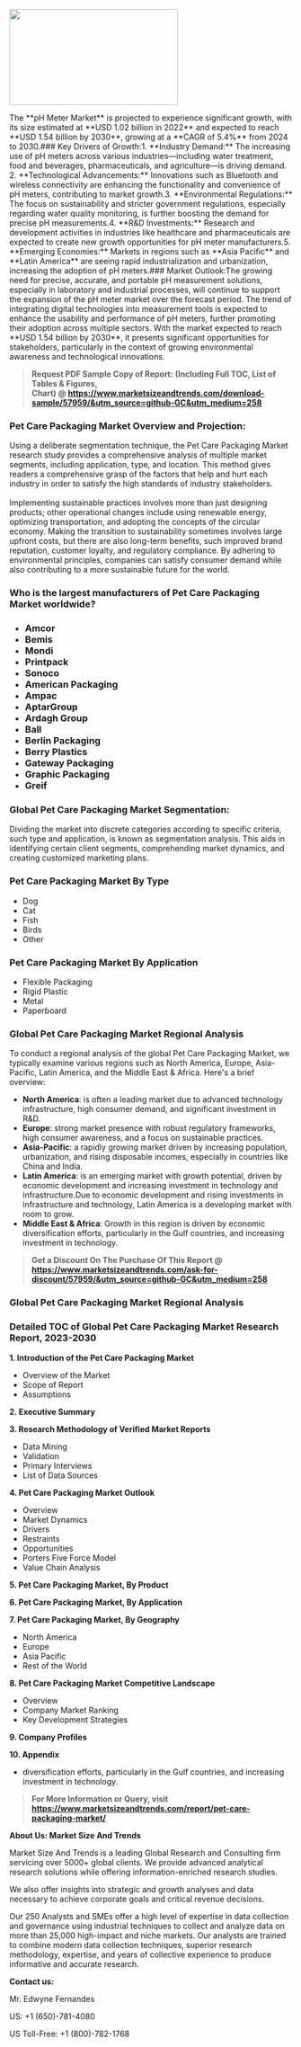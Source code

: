 <p><img class="alignnone size-medium wp-image-20088" src="https://ffe5etoiles.com/wp-content/uploads/2024/12/MST1-300x171.png" alt="" width="300" height="171" /></p>The **pH Meter Market** is projected to experience significant growth, with its size estimated at **USD 1.02 billion in 2022** and expected to reach **USD 1.54 billion by 2030**, growing at a **CAGR of 5.4%** from 2024 to 2030.### Key Drivers of Growth:1. **Industry Demand:** The increasing use of pH meters across various industries—including water treatment, food and beverages, pharmaceuticals, and agriculture—is driving demand. 2. **Technological Advancements:** Innovations such as Bluetooth and wireless connectivity are enhancing the functionality and convenience of pH meters, contributing to market growth.3. **Environmental Regulations:** The focus on sustainability and stricter government regulations, especially regarding water quality monitoring, is further boosting the demand for precise pH measurements.4. **R&D Investments:** Research and development activities in industries like healthcare and pharmaceuticals are expected to create new growth opportunities for pH meter manufacturers.5. **Emerging Economies:** Markets in regions such as **Asia Pacific** and **Latin America** are seeing rapid industrialization and urbanization, increasing the adoption of pH meters.### Market Outlook:The growing need for precise, accurate, and portable pH measurement solutions, especially in laboratory and industrial processes, will continue to support the expansion of the pH meter market over the forecast period. The trend of integrating digital technologies into measurement tools is expected to enhance the usability and performance of pH meters, further promoting their adoption across multiple sectors. With the market expected to reach **USD 1.54 billion by 2030**, it presents significant opportunities for stakeholders, particularly in the context of growing environmental awareness and technological innovations.</p><blockquote id="" class=""><strong>Request PDF Sample Copy of Report: (Including Full TOC, List of Tables &amp; Figures, Chart)&nbsp;@&nbsp;<strong><a href="https://www.marketsizeandtrends.com/download-sample/57959/&utm_source=github-GC&utm_medium=258" target="_blank">https://www.marketsizeandtrends.com/download-sample/57959/&utm_source=github-GC&utm_medium=258</a></strong></strong></blockquote><h3 id="" class="">Pet Care Packaging Market&nbsp;Overview and Projection:</h3><p id="" class="">Using a deliberate segmentation technique, the Pet Care Packaging Market research study provides a comprehensive analysis of multiple market segments, including application, type, and location. This method gives readers a comprehensive grasp of the factors that help and hurt each industry in order to satisfy the high standards of industry stakeholders. <br /> <br />Implementing sustainable practices involves more than just designing products; other operational changes include using renewable energy, optimizing transportation, and adopting the concepts of the circular economy. Making the transition to sustainability sometimes involves large upfront costs, but there are also long-term benefits, such improved brand reputation, customer loyalty, and regulatory compliance. By adhering to environmental principles, companies can satisfy consumer demand while also contributing to a more sustainable future for the world.</p><h3 id="" class="">Who is the largest manufacturers of&nbsp;Pet Care Packaging Market worldwide?</h3><h3 class=""><p><ul><li>Amcor </li><li> Bemis </li><li> Mondi </li><li> Printpack </li><li> Sonoco </li><li> American Packaging </li><li> Ampac </li><li> AptarGroup </li><li> Ardagh Group </li><li> Ball </li><li> Berlin Packaging </li><li> Berry Plastics </li><li> Gateway Packaging </li><li> Graphic Packaging </li><li> Greif</li></ul></p></h3><h3 id="" class="">Global&nbsp;Pet Care Packaging Market Segmentation:</h3><p id="" class="">Dividing the market into discrete categories according to specific criteria, such type and application, is known as segmentation analysis. This aids in identifying certain client segments, comprehending market dynamics, and creating customized marketing plans.</p><h3 id="" class="">Pet Care Packaging Market&nbsp;By Type</h3><p><p><ul><li>Dog </li><li> Cat </li><li> Fish </li><li> Birds </li><li> Other</p></li></ul></p></p><h3 id="" class="">Pet Care Packaging Market&nbsp;By Application</h3><p class=""><p><ul><li>Flexible Packaging </li><li> Rigid Plastic </li><li> Metal </li><li> Paperboard</li></ul></p></p><h3 id="" class="">Global Pet Care Packaging Market Regional Analysis</h3><p id="" class="">To conduct a regional analysis of the global Pet Care Packaging Market, we typically examine various regions such as North America, Europe, Asia-Pacific, Latin America, and the Middle East &amp; Africa. Here's a brief overview:</p><ul><li><strong>North America</strong>: is often a leading market due to advanced technology infrastructure, high consumer demand, and significant investment in R&amp;D.</li><li><strong>Europe</strong>: strong market presence with robust regulatory frameworks, high consumer awareness, and a focus on sustainable practices.</li><li><strong>Asia-Pacific</strong>: a rapidly growing market driven by increasing population, urbanization, and rising disposable incomes, especially in countries like China and India.</li><li><strong>Latin America</strong>: is an emerging market with growth potential, driven by economic development and increasing investment in technology and infrastructure.Due to economic development and rising investments in infrastructure and technology, Latin America is a developing market with room to grow.</li><li><strong>Middle East &amp; Africa</strong>: Growth in this region is driven by economic diversification efforts, particularly in the Gulf countries, and increasing investment in technology.</li></ul><blockquote id="" class=""><strong>Get a Discount On The Purchase Of This Report @ <strong><a href="https://www.marketsizeandtrends.com/ask-for-discount/57959/&utm_source=github-GC&utm_medium=258" target="_blank">https://www.marketsizeandtrends.com/ask-for-discount/57959/&utm_source=github-GC&utm_medium=258</a></strong></strong></blockquote><h3 id="" class="">Global Pet Care Packaging Market Regional Analysis</h3><h3 id="" class="">Detailed TOC of Global Pet Care Packaging Market Research Report, 2023-2030</h3><p id="" class=""><strong>1. Introduction of the Pet Care Packaging Market</strong></p><ul><li>Overview of the Market</li><li>Scope of Report</li><li>Assumptions</li></ul><p id="" class=""><strong>2. Executive Summary</strong></p><p id="" class=""><strong>3. Research Methodology of Verified Market Reports</strong></p><ul><li>Data Mining</li><li>Validation</li><li>Primary Interviews</li><li>List of Data Sources</li></ul><p id="" class=""><strong>4. Pet Care Packaging Market Outlook</strong></p><ul><li>Overview</li><li>Market Dynamics</li><li>Drivers</li><li>Restraints</li><li>Opportunities</li><li>Porters Five Force Model</li><li>Value Chain Analysis</li></ul><p id="" class=""><strong>5. Pet Care Packaging Market, By Product</strong></p><p id="" class=""><strong>6. Pet Care Packaging Market, By Application</strong></p><p id="" class=""><strong>7. Pet Care Packaging Market, By Geography</strong></p><ul><li>North America</li><li>Europe</li><li>Asia Pacific</li><li>Rest of the World</li></ul><p id="" class=""><strong>8. Pet Care Packaging Market Competitive Landscape</strong></p><ul><li>Overview</li><li>Company Market Ranking</li><li>Key Development Strategies</li></ul><p id="" class=""><strong>9. Company Profiles</strong></p><p id="" class=""><strong>10. Appendix</strong></p><ul><li>diversification efforts, particularly in the Gulf countries, and increasing investment in technology.</li></ul><blockquote id="" class=""><strong>For More Information or Query, visit <strong><strong><a href="https://www.marketsizeandtrends.com/report/pet-care-packaging-market/" target="_blank">https://www.marketsizeandtrends.com/report/pet-care-packaging-market/</a></strong></strong></strong></blockquote><p id="" class=""><strong>About Us: Market Size And Trends</strong></p><p id="" class="">Market Size And Trends is a leading Global Research and Consulting firm servicing over 5000+ global clients. We provide advanced analytical research solutions while offering information-enriched research studies.</p><p id="" class="">We also offer insights into strategic and growth analyses and data necessary to achieve corporate goals and critical revenue decisions.</p><p id="" class="">Our 250 Analysts and SMEs offer a high level of expertise in data collection and governance using industrial techniques to collect and analyze data on more than 25,000 high-impact and niche markets. Our analysts are trained to combine modern data collection techniques, superior research methodology, expertise, and years of collective experience to produce informative and accurate research.</p><p id="" class=""><strong>Contact us:</strong></p><p id="" class="">Mr. Edwyne Fernandes</p><p id="" class="">US: +1 (650)-781-4080</p><p id="" class="">US Toll-Free: +1 (800)-782-1768</p>
